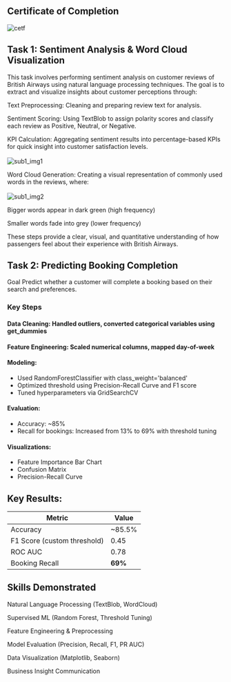 ## Certificate of Completion 
![cetf](https://github.com/Shriyaak/Virtual_Internships/blob/8063031090f3b95cd753a2f3ee83d73426e36c7f/BritishAirways/certi.png) 

## Task 1: Sentiment Analysis & Word Cloud Visualization
This task involves performing sentiment analysis on customer reviews of British Airways using natural language processing techniques. The goal is to extract and visualize insights about customer perceptions through:

Text Preprocessing: Cleaning and preparing review text for analysis.

Sentiment Scoring: Using TextBlob to assign polarity scores and classify each review as Positive, Neutral, or Negative.

KPI Calculation: Aggregating sentiment results into percentage-based KPIs for quick insight into customer satisfaction levels.
<br/> 
<br/> 
![sub1_img1](https://github.com/Shriyaak/Virtual_Internships/blob/8063031090f3b95cd753a2f3ee83d73426e36c7f/BritishAirways/sentiment_kpis.png)

Word Cloud Generation: Creating a visual representation of commonly used words in the reviews, where:
<br/> 
<br/> 
![sub1_img2](https://github.com/Shriyaak/Virtual_Internships/blob/8063031090f3b95cd753a2f3ee83d73426e36c7f/BritishAirways/wordcloud.png)

Bigger words appear in dark green (high frequency)

Smaller words fade into grey (lower frequency)

These steps provide a clear, visual, and quantitative understanding of how passengers feel about their experience with British Airways.

## Task 2: Predicting Booking Completion
Goal
Predict whether a customer will complete a booking based on their search and preferences.

### Key Steps
#### Data Cleaning: Handled outliers, converted categorical variables using get_dummies

#### Feature Engineering: Scaled numerical columns, mapped day-of-week

#### Modeling:
- Used RandomForestClassifier with class_weight='balanced' <br/> 
- Optimized threshold using Precision-Recall Curve and F1 score <br/> 
- Tuned hyperparameters via GridSearchCV <br/> 

#### Evaluation: 
- Accuracy: ~85% <br/> 
- Recall for bookings: Increased from 13% to 69% with threshold tuning <br/> 

#### Visualizations: 
- Feature Importance Bar Chart <br/> 
- Confusion Matrix <br/> 
- Precision-Recall Curve <br/> 


## Key Results: 
| Metric                      | Value   |
| --------------------------- | ------- |
| Accuracy                    | \~85.5% |
| F1 Score (custom threshold) | 0.45    |
| ROC AUC                     | 0.78    |
| Booking Recall              | **69%** |


## Skills Demonstrated
Natural Language Processing (TextBlob, WordCloud)

Supervised ML (Random Forest, Threshold Tuning)

Feature Engineering & Preprocessing

Model Evaluation (Precision, Recall, F1, PR AUC)

Data Visualization (Matplotlib, Seaborn)

Business Insight Communication
